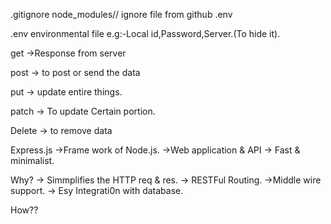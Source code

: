 .gitignore
node_modules// ignore file from github .env

.env
environmental file e.g:-Local id,Password,Server.(To hide it).

get
->Response from server

post
-> to post or send the data

put
-> update entire things.

patch
-> To update Certain portion.

Delete
-> to remove data

Express.js
->Frame work of Node.js. ->Web application & API -> Fast & minimalist.

Why?
-> Simmplifies the HTTP req & res. -> RESTFul Routing. ->Middle wire support. -> Esy Integrati0n with database.

How??